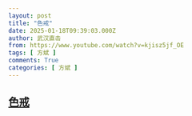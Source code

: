 ```yaml
---
layout: post
title: "色戒"
date: 2025-01-18T09:39:03.000Z
author: 武汉直击
from: https://www.youtube.com/watch?v=kjisz5jf_OE
tags: [ 方斌 ]
comments: True
categories: [ 方斌 ]
---
```

<!--1737193143000-->
[色戒](https://www.youtube.com/watch?v=kjisz5jf_OE)
------

<div>

</div>
